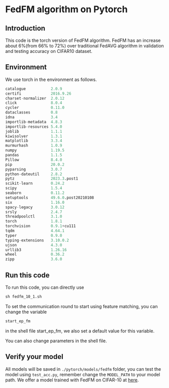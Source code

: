 # FedFM  algorithm on Pytorch

## Introduction

This code is the torch version of FedFM algorithm. FedFM has an increase about 6%(from 66% to 72%) over traditional FedAVG algorithm in validation and testing accuracy on CIFAR10 dataset.

## Environment

We use torch in the environment as follows.

```python
catalogue           2.0.9              
certifi             2016.9.26          
charset-normalizer  2.0.12             
click               8.0.4              
cycler              0.11.0             
dataclasses         0.8                
idna                3.4                
importlib-metadata  4.8.3              
importlib-resources 5.4.0              
joblib              1.1.1              
kiwisolver          1.3.1              
matplotlib          3.3.4              
murmurhash          1.0.9              
numpy               1.19.5             
pandas              1.1.5              
Pillow              8.4.0              
pip                 20.0.2             
pyparsing           3.0.7              
python-dateutil     2.8.2              
pytz                2023.3.post1       
scikit-learn        0.24.2             
scipy               1.5.4              
seaborn             0.11.2             
setuptools          49.6.0.post20210108
six                 1.16.0             
spacy-legacy        3.0.12             
srsly               2.4.7              
threadpoolctl       3.1.0              
torch               1.8.1              
torchvision         0.9.1+cu111        
tqdm                4.64.1             
typer               0.9.0              
typing-extensions   3.10.0.2           
ujson               4.3.0              
urllib3             1.26.16            
wheel               0.36.2             
zipp                3.6.0   
```

## Run this code

To run this code, you can directly use

```python
sh fedfm_10_1.sh
```

To set the communication round to start using feature matching, you can change the variable

```python
start_ep_fm
```

in the shell file start_ep_fm, we also set a default value for this variable.

You can also change parameters in the shell file.

## Verify your model
All models will be saved in `./pytorch/models/fedfm` folder, you can test the model using `test_acc.py`, remember change the `MODEL_PATH` to your model path. We offer a model trained with FedFM on CIFAR-10 at [here](https://drive.google.com/file/d/1Xi79p0YvmaSooztwhqGd9NPQK1M3D17F/view?usp=sharing). 